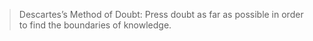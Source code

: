 
>    Descartes’s Method of Doubt: Press doubt as far as possible in order to find the boundaries of knowledge.

